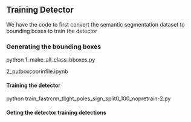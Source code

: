 ## Training Detector
We have the code to first convert the semantic segmentation dataset to bounding boxes to train the detector

### Generating the bounding boxes
python 1_make_all_class_bboxes.py

2_putboxcoorinfile.ipynb

#### Training the detector
python train_fastrcnn_tlight_poles_sign_split0_100_nopretrain-2.py

#### Geting the detector training detections
